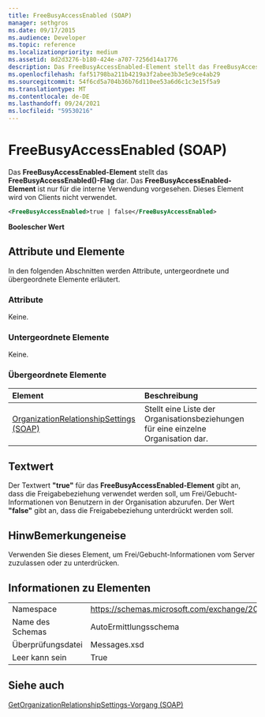 ```yaml
---
title: FreeBusyAccessEnabled (SOAP)
manager: sethgros
ms.date: 09/17/2015
ms.audience: Developer
ms.topic: reference
ms.localizationpriority: medium
ms.assetid: 8d2d3276-b180-424e-a707-7256d14a1776
description: Das FreeBusyAccessEnabled-Element stellt das FreeBusyAccessEnabled()-Flag dar. Das FreeBusyAccessEnabled-Element ist nur für die interne Verwendung vorgesehen. Dieses Element wird von Clients nicht verwendet.
ms.openlocfilehash: faf51798ba211b4219a3f2abee3b3e5e9ce4ab29
ms.sourcegitcommit: 54f6cd5a704b36b76d110ee53a6d6c1c3e15f5a9
ms.translationtype: MT
ms.contentlocale: de-DE
ms.lasthandoff: 09/24/2021
ms.locfileid: "59530216"
---
```

# <a name="freebusyaccessenabled-soap"></a>FreeBusyAccessEnabled (SOAP)

Das **FreeBusyAccessEnabled-Element** stellt das **FreeBusyAccessEnabled()-Flag** dar. Das **FreeBusyAccessEnabled-Element** ist nur für die interne Verwendung vorgesehen. Dieses Element wird von Clients nicht verwendet. 
  
```XML
<FreeBusyAccessEnabled>true | false</FreeBusyAccessEnabled>
```

 **Boolescher Wert**
## <a name="attributes-and-elements"></a>Attribute und Elemente

In den folgenden Abschnitten werden Attribute, untergeordnete und übergeordnete Elemente erläutert.
  
### <a name="attributes"></a>Attribute

Keine.
  
### <a name="child-elements"></a>Untergeordnete Elemente

Keine.
  
### <a name="parent-elements"></a>Übergeordnete Elemente

|**Element**|**Beschreibung**|
|:-----|:-----|
|[OrganizationRelationshipSettings (SOAP)](organizationrelationshipsettings-soap.md) <br/> |Stellt eine Liste der Organisationsbeziehungen für eine einzelne Organisation dar.  <br/> |
   
## <a name="text-value"></a>Textwert

Der Textwert **"true"** für das **FreeBusyAccessEnabled-Element** gibt an, dass die Freigabebeziehung verwendet werden soll, um Frei/Gebucht-Informationen von Benutzern in der Organisation abzurufen. Der Wert **"false"** gibt an, dass die Freigabebeziehung unterdrückt werden soll. 
  
## <a name="remarks"></a>HinwBemerkungeneise

Verwenden Sie dieses Element, um Frei/Gebucht-Informationen vom Server zuzulassen oder zu unterdrücken. 
  
## <a name="element-information"></a>Informationen zu Elementen

|||
|:-----|:-----|
|Namespace  <br/> |https://schemas.microsoft.com/exchange/2010/Autodiscover  <br/> |
|Name des Schemas  <br/> |AutoErmittlungsschema  <br/> |
|Überprüfungsdatei  <br/> |Messages.xsd  <br/> |
|Leer kann sein  <br/> |True  <br/> |
   
## <a name="see-also"></a>Siehe auch



[GetOrganizationRelationshipSettings-Vorgang (SOAP)](getorganizationrelationshipsettings-operation-soap.md)

